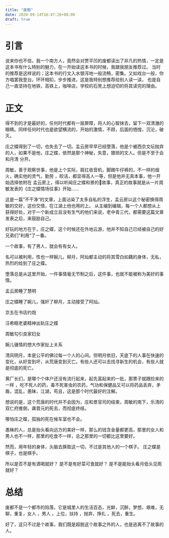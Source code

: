 ```yaml
---
title: "废都"
date: 2020-09-14T16:47:26+08:00
draft: true
---
```


# 引言
说来你也不信，我一个南方人，竟然会对贾平凹的废都读出了非凡的热情，一定是这本书有什么特别的魅力，在一开始读这本书的时候，我跟我朋友推荐过。
当时的推荐是这样说的；这本书的行文入水银泻地一般流畅，密集。又如戏台一般，你方唱罢我登台。环环相扣，步步推进，这是我特别想推荐给别人读一读，
也是自己一直坚持在地铁，高铁上，咖啡店，学校的石凳上想迫切的将其读完的理由。

# 正文

得不到的才是最好的，任何时代都有一层屏障，将人的心智抹去，留下一双清澈的眼睛。同样任何时代也是欲望横流的，开始的激情，不顾，后面的恓惶，沉沦，破灭。

庄之蝶得到了一切，也失去了一切。孟云房早早已经堕落，他是个被西京文坛抛弃的人，如果不是他，庄之蝶，依然是那个神秘，失意，猥琐的文人。但是不至于会和月清
分开。

周敏，善于观察世事，他是上个实际，肩扛收音机，脚踢牛仔裤的，不一样的烟火，确实他的灵气，勤劳 ，皎洁，都显得高人一等，但是他并无真本事，他一开始选择依附在
孟云房上，得以听闻庄之蝶和景的故事，真正的故事就是从一片周敏发表的《庄之蝶情场往事》开始......

这是一篇”不干净“的文章，上面沾染了太多自私的浮生，孟云房以这个秘密换得周敏的交好，这份交情，在江湖上他也用的上。
从主编到编辑，每一个人都想从上获得好处，对于一个新成立且没有生气的他们来说，老中青三代，都需要这篇文章发表之后，来鼓励自己。

好玩的地方在于，庄之蝶，这个时候还在外地云游，他并不知自己已经被自己的好兄弟们”利用“了一番。

一个故事，有了男人，就会有有女人。

名可以被利用，性也一样婉儿，柳月，阿灿都主动的将其雪白如藕的身体，无私，热烈的给到了庄之蝶。

堕落总是从这里开始，一件事情毫无节制之后，这件事，也就不能被称为美好的事情。

孟云房睡了慧明

庄之蝶睡了婉儿，强奸了柳月，主动接受了阿灿。

京五在书店约炮

汪希眠老婆精神出轨庄之蝶

周敏勾引良家妇女

婉儿骚情的想大作家扯上关系

清风明月，本是公平的佛过每一个人的心间。但明月依旧，天底下的人事在快速的变化，从好变到坏，从荒唐变到灭亡。有些人还可以去找寻新生的机会，有些人就是彻底的死亡。

黄厂长们，是哪个个体户还没有流行起来，起先富起来的一批，那票子就跟捡来的一样 ，吃不死人的药，毒不死害虫的农药，气功和保健品又可以将药品丢弃，矛盾，混乱，愚昧，江湖，苟且，这是那个时代最好的注解。

想说的是，这个荒唐的时代并不会因为，庄和景官司的结束，周敏的南下，乐清的双仁府推倒，龚晋元的死去，而彻底终结。

哪怕庄之蝶，孤独的死在候车室也不会。

愚昧的人，总是抬头看向远方的美好一样，那么的钱含金量都更高，那里的女人和男人也不一样，那里的吃食不一样，总之那里的一切都比这里要好。

然而，用年轻的身体，头脑去换取这一切，不过是其他人的一个棋子。 庄之蝶是棋子，也是棋手。

所以是否不是有酒喝就好？
是不是有好菜可食就好？
是不是能抬头看月低头见雨就好？


# 总结

废都不是一个都市的陷落，它是城里人的生活百态，光鲜，沉醉，梦想，艰难，无聊，重复，女人 ，男人 ，上位，扶持 ，抛弃，挣扎 ，死去，重生。

好了，这只不过是个故事，我们既是超脱这个故事之外的人，也是逃离不了故事的人。